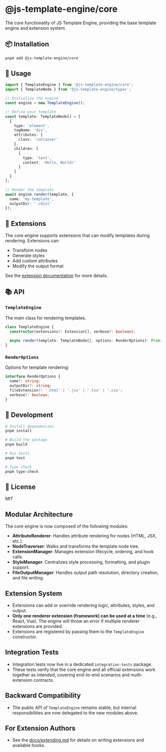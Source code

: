 # @js-template-engine/core

The core functionality of JS Template Engine, providing the base template engine and extension system.

## 📦 Installation

```bash
pnpm add @js-template-engine/core
```

## 🚀 Usage

```typescript
import { TemplateEngine } from '@js-template-engine/core';
import { TemplateNode } from '@js-template-engine/types';

// Initialize the engine
const engine = new TemplateEngine();

// Define your template
const template: TemplateNode[] = [
  {
    type: 'element',
    tagName: 'div',
    attributes: {
      class: 'container'
    },
    children: [
      {
        type: 'text',
        content: 'Hello, World!'
      }
    ]
  }
];

// Render the template
await engine.render(template, {
  name: 'my-template',
  outputDir: './dist'
});
```

## 🔌 Extensions

The core engine supports extensions that can modify templates during rendering. Extensions can:

- Transform nodes
- Generate styles
- Add custom attributes
- Modify the output format

See the [extension documentation](../../README.md#-using-extensions) for more details.

## 📚 API

### `TemplateEngine`

The main class for rendering templates.

```typescript
class TemplateEngine {
  constructor(extensions?: Extension[], verbose?: boolean);
  
  async render(template: TemplateNode[], options: RenderOptions): Promise<void>;
}
```

### `RenderOptions`

Options for template rendering:

```typescript
interface RenderOptions {
  name?: string;
  outputDir?: string;
  fileExtension?: '.html' | '.jsx' | '.tsx' | '.css';
  verbose?: boolean;
}
```

## 🔧 Development

```bash
# Install dependencies
pnpm install

# Build the package
pnpm build

# Run tests
pnpm test

# Type check
pnpm type-check
```

## 📝 License

MIT 

## Modular Architecture

The core engine is now composed of the following modules:
- **AttributeRenderer**: Handles attribute rendering for nodes (HTML, JSX, etc.).
- **NodeTraverser**: Walks and transforms the template node tree.
- **ExtensionManager**: Manages extension lifecycle, ordering, and hook calls.
- **StyleManager**: Centralizes style processing, formatting, and plugin support.
- **FileOutputManager**: Handles output path resolution, directory creation, and file writing.

## Extension System
- Extensions can add or override rendering logic, attributes, styles, and output.
- **Only one renderer extension (framework) can be used at a time** (e.g., React, Vue). The engine will throw an error if multiple renderer extensions are provided.
- Extensions are registered by passing them to the `TemplateEngine` constructor.

## Integration Tests
- Integration tests now live in a dedicated `integration-tests` package.
- These tests verify that the core engine and all official extensions work together as intended, covering end-to-end scenarios and multi-extension contracts.

## Backward Compatibility
- The public API of `TemplateEngine` remains stable, but internal responsibilities are now delegated to the new modules above.

## For Extension Authors
- See the [docs/extending.md](../../docs/extending.md) for details on writing extensions and available hooks. 
